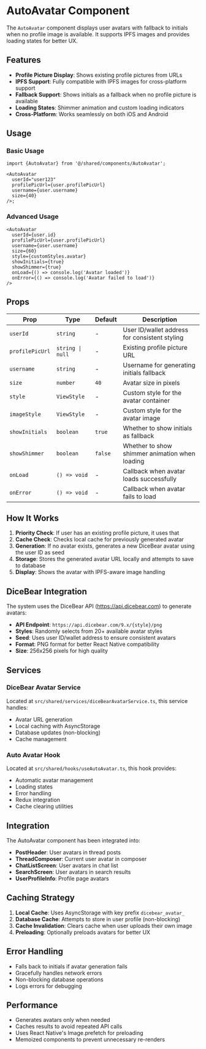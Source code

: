 # AutoAvatar Component

The `AutoAvatar` component displays user avatars with fallback to initials when no profile image is available. It supports IPFS images and provides loading states for better UX.

## Features

- **Profile Picture Display**: Shows existing profile pictures from URLs
- **IPFS Support**: Fully compatible with IPFS images for cross-platform support
- **Fallback Support**: Shows initials as a fallback when no profile picture is available
- **Loading States**: Shimmer animation and custom loading indicators
- **Cross-Platform**: Works seamlessly on both iOS and Android

## Usage

### Basic Usage

```tsx
import {AutoAvatar} from '@/shared/components/AutoAvatar';

<AutoAvatar
  userId="user123"
  profilePicUrl={user.profilePicUrl}
  username={user.username}
  size={40}
/>;
```

### Advanced Usage

```tsx
<AutoAvatar
  userId={user.id}
  profilePicUrl={user.profilePicUrl}
  username={user.username}
  size={60}
  style={customStyles.avatar}
  showInitials={true}
  showShimmer={true}
  onLoad={() => console.log('Avatar loaded')}
  onError={() => console.log('Avatar failed to load')}
/>
```

## Props

| Prop            | Type             | Default | Description                                                 |
| --------------- | ---------------- | ------- | ----------------------------------------------------------- |
| `userId`        | `string`         | -       | User ID/wallet address for consistent styling |
| `profilePicUrl` | `string \| null` | -       | Existing profile picture URL                                |
| `username`      | `string`         | -       | Username for generating initials fallback                   |
| `size`          | `number`         | `40`    | Avatar size in pixels                                       |
| `style`         | `ViewStyle`      | -       | Custom style for the avatar container                       |
| `imageStyle`    | `ViewStyle`      | -       | Custom style for the avatar image                           |
| `showInitials`  | `boolean`        | `true`  | Whether to show initials as fallback                        |
| `showShimmer`   | `boolean`        | `false` | Whether to show shimmer animation when loading                |
| `onLoad`        | `() => void`     | -       | Callback when avatar loads successfully                     |
| `onError`       | `() => void`     | -       | Callback when avatar fails to load                          |

## How It Works

1. **Priority Check**: If user has an existing profile picture, it uses that
2. **Cache Check**: Checks local cache for previously generated avatar
3. **Generation**: If no avatar exists, generates a new DiceBear avatar using the user ID as seed
4. **Storage**: Stores the generated avatar URL locally and attempts to save to database
5. **Display**: Shows the avatar with IPFS-aware image handling

## DiceBear Integration

The system uses the DiceBear API (https://api.dicebear.com) to generate avatars:

- **API Endpoint**: `https://api.dicebear.com/9.x/{style}/png`
- **Styles**: Randomly selects from 20+ available avatar styles
- **Seed**: Uses user ID/wallet address to ensure consistent avatars
- **Format**: PNG format for better React Native compatibility
- **Size**: 256x256 pixels for high quality

## Services

### DiceBear Avatar Service

Located at `src/shared/services/diceBearAvatarService.ts`, this service handles:

- Avatar URL generation
- Local caching with AsyncStorage
- Database updates (non-blocking)
- Cache management

### Auto Avatar Hook

Located at `src/shared/hooks/useAutoAvatar.ts`, this hook provides:

- Automatic avatar management
- Loading states
- Error handling
- Redux integration
- Cache clearing utilities

## Integration

The AutoAvatar component has been integrated into:

- **PostHeader**: User avatars in thread posts
- **ThreadComposer**: Current user avatar in composer
- **ChatListScreen**: User avatars in chat list
- **SearchScreen**: User avatars in search results
- **UserProfileInfo**: Profile page avatars

## Caching Strategy

1. **Local Cache**: Uses AsyncStorage with key prefix `dicebear_avatar_`
2. **Database Cache**: Attempts to store in user profile (non-blocking)
3. **Cache Invalidation**: Clears cache when user uploads their own image
4. **Preloading**: Optionally preloads avatars for better UX

## Error Handling

- Falls back to initials if avatar generation fails
- Gracefully handles network errors
- Non-blocking database operations
- Logs errors for debugging

## Performance

- Generates avatars only when needed
- Caches results to avoid repeated API calls
- Uses React Native's Image.prefetch for preloading
- Memoized components to prevent unnecessary re-renders
